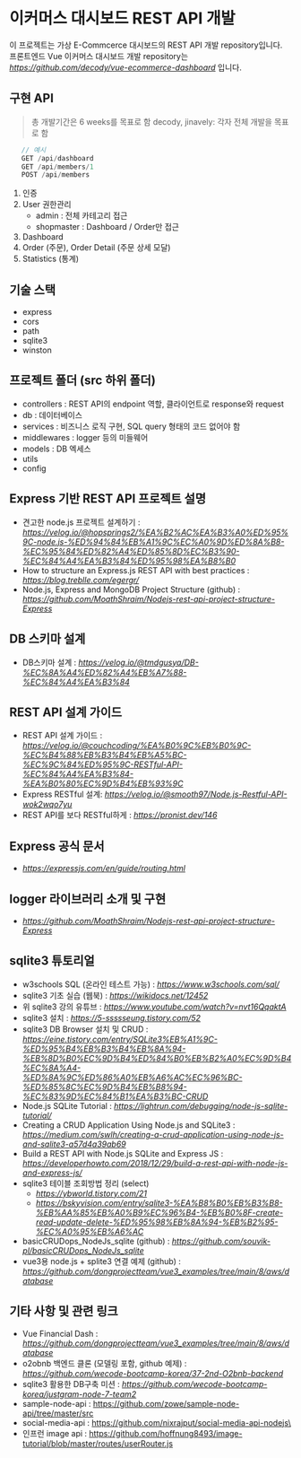 # 이커머스 대시보드 REST API 개발
이 프로젝트는 가상 E-Commcerce 대시보드의 REST API 개발 repository입니다.
프론트엔드 Vue 이커머스 대시보드 개발 repository는 *https://github.com/decody/vue-ecommerce-dashboard* 입니다.

## 구현 API
> 총 개발기간은 6 weeks를 목표로 함
> decody, jinavely: 각자 전체 개발을 목표로 함
```javascript
   // 예시
   GET /api/dashboard
   GET /api/members/1
   POST /api/members
```
1. 인증
2. User 권한관리 
    - admin : 전체 카테고리 접근 
    - shopmaster : Dashboard / Order만 접근
2. Dashboard
3. Order (주문), Order Detail (주문 상세 모달)
4. Statistics (통계)

## 기술 스택
- express
- cors
- path
- sqlite3
- winston

## 프로젝트 폴더 (src 하위 폴더)
- controllers : REST API의 endpoint 역할, 클라이언트로 response와 request 
- db : 데이터베이스
- services : 비즈니스 로직 구현, SQL query 형태의 코드 없어야 함
- middlewares : logger 등의 미들웨어
- models : DB 엑세스
- utils
- config

## Express 기반 REST API 프로젝트 설명
- 견고한 node.js 프로젝트 설계하기 : *https://velog.io/@hopsprings2/%EA%B2%AC%EA%B3%A0%ED%95%9C-node.js-%ED%94%84%EB%A1%9C%EC%A0%9D%ED%8A%B8-%EC%95%84%ED%82%A4%ED%85%8D%EC%B3%90-%EC%84%A4%EA%B3%84%ED%95%98%EA%B8%B0*
- How to structure an Express.js REST API with best practices : *https://blog.treblle.com/egergr/*
- Node.js, Express and MongoDB Project Structure (github) : *https://github.com/MoathShraim/Nodejs-rest-api-project-structure-Express*

## DB 스키마 설계
- DB스키마 설계 : *https://velog.io/@tmdgusya/DB-%EC%8A%A4%ED%82%A4%EB%A7%88-%EC%84%A4%EA%B3%84*

## REST API 설계 가이드
- REST API 설계 가이드 : *https://velog.io/@couchcoding/%EA%B0%9C%EB%B0%9C-%EC%B4%88%EB%B3%B4%EB%A5%BC-%EC%9C%84%ED%95%9C-RESTful-API-%EC%84%A4%EA%B3%84-%EA%B0%80%EC%9D%B4%EB%93%9C*
- Express RESTful 설계: *https://velog.io/@smooth97/Node.js-Restful-API-wok2wqo7yu*
- REST API를 보다 RESTful하게 : *https://pronist.dev/146*

## Express 공식 문서
- *https://expressjs.com/en/guide/routing.html*

## logger 라이브러리 소개 및 구현
- *https://github.com/MoathShraim/Nodejs-rest-api-project-structure-Express*

## sqlite3 튜토리얼
- w3schools SQL (온라인 테스트 가능) : *https://www.w3schools.com/sql/*
- sqlite3 기초 실습 (웹북) : *https://wikidocs.net/12452*
- 위 sqlite3 강의 유튜브 : *https://www.youtube.com/watch?v=nvt16QqaktA*
- sqlite3 설치 : *https://5-ssssseung.tistory.com/52*
- sqlite3 DB Browser 설치 및 CRUD : *https://eine.tistory.com/entry/SQLite3%EB%A1%9C-%ED%95%B4%EB%B3%B4%EB%8A%94-%EB%8D%B0%EC%9D%B4%ED%84%B0%EB%B2%A0%EC%9D%B4%EC%8A%A4-%ED%8A%9C%ED%86%A0%EB%A6%AC%EC%96%BC-%ED%85%8C%EC%9D%B4%EB%B8%94-%EC%83%9D%EC%84%B1%EA%B3%BC-CRUD*
- Node.js SQLite Tutorial : *https://lightrun.com/debugging/node-js-sqlite-tutorial/*
- Creating a CRUD Application Using Node.js and SQLite3 : *https://medium.com/swlh/creating-a-crud-application-using-node-js-and-sqlite3-a57d4a39ab69*
- Build a REST API with Node.js SQLite and Express JS : *https://developerhowto.com/2018/12/29/build-a-rest-api-with-node-js-and-express-js/*
- sqlite3 테이블 조회방법 정리 (select) 
    - *https://ybworld.tistory.com/21*
    - *https://bskyvision.com/entry/sqlite3-%EA%B8%B0%EB%B3%B8-%EB%AA%85%EB%A0%B9%EC%96%B4-%EB%B0%8F-create-read-update-delete-%ED%95%98%EB%8A%94-%EB%B2%95-%EC%A0%95%EB%A6%AC*
- basicCRUDops_NodeJs_sqlite (github) : *https://github.com/souvik-pl/basicCRUDops_NodeJs_sqlite*
- vue3용 node.js + splite3 연결 예제 (github) : *https://github.com/dongprojectteam/vue3_examples/tree/main/8/aws/database*

## 기타 사항 및 관련 링크
- Vue Financial Dash : *https://github.com/dongprojectteam/vue3_examples/tree/main/8/aws/database*
- o2obnb 백엔드 클론 (모델링 포함, github 예제) : *https://github.com/wecode-bootcamp-korea/37-2nd-O2bnb-backend*
- sqlite3 활용한 DB구축 미션 : *https://github.com/wecode-bootcamp-korea/justgram-node-7-team2*
- sample-node-api : https://github.com/zowe/sample-node-api/tree/master/src
- social-media-api : https://github.com/nixrajput/social-media-api-nodejs\
- 인프런 image api : https://github.com/hoffnung8493/image-tutorial/blob/master/routes/userRouter.js